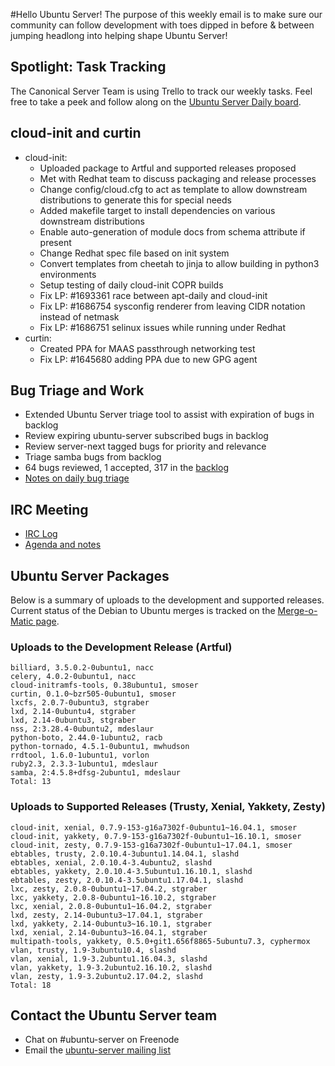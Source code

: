 #Hello Ubuntu Server!
The purpose of this weekly email is to make sure our community can follow
development with toes dipped in before & between jumping headlong into
helping shape Ubuntu Server!

## Spotlight: Task Tracking
The Canonical Server Team is using Trello to track our weekly tasks. Feel free
to take a peek and follow along on the [Ubuntu Server Daily board](https://trello.com/b/U9HhWyT0/ubuntu-server-daily).

## cloud-init and curtin
- cloud-init:
  - Uploaded package to Artful and supported releases proposed
  - Met with Redhat team to discuss packaging and release processes
  - Change config/cloud.cfg to act as template to allow downstream distributions to generate this for special needs
  - Added makefile target to install dependencies on various downstream distributions
  - Enable auto-generation of module docs from schema attribute if present
  - Change Redhat spec file based on init system
  - Convert templates from cheetah to jinja to allow building in python3 environments
  - Setup testing of daily cloud-init COPR builds
  - Fix LP: #1693361 race between apt-daily and cloud-init
  - Fix LP: #1686754 sysconfig renderer from leaving CIDR notation instead of netmask
  - Fix LP: #1686751 selinux issues while running under Redhat
- curtin:
  - Created PPA for MAAS passthrough networking test
  - Fix LP: #1645680 adding PPA due to new GPG agent

## Bug Triage and Work
- Extended Ubuntu Server triage tool to assist with expiration of bugs in backlog
- Review expiring ubuntu-server subscribed bugs in backlog
- Review server-next tagged bugs for priority and relevance
- Triage samba bugs from backlog
- 64 bugs reviewed, 1 accepted, 317 in the [backlog](https://bugs.launchpad.net/~ubuntu-server/+subscribedbugs)
- [Notes on daily bug triage](https://wiki.ubuntu.com/ServerTeam/KnowledgeBase#Bug_Triage)

## IRC Meeting
- [IRC Log](https://ubottu.com/meetingology/logs/ubuntu-meeting/2017/ubuntu-meeting.2017-06-13-16.01.html)
- [Agenda and notes](https://wiki.ubuntu.com/ServerTeam/Meeting)

## Ubuntu Server Packages
Below is a summary of uploads to the development and supported releases. Current status of the Debian to Ubuntu merges is tracked on the [Merge-o-Matic page](https://merges.ubuntu.com/main.html).

### Uploads to the Development Release (Artful)
```
billiard, 3.5.0.2-0ubuntu1, nacc
celery, 4.0.2-0ubuntu1, nacc
cloud-initramfs-tools, 0.38ubuntu1, smoser
curtin, 0.1.0~bzr505-0ubuntu1, smoser
lxcfs, 2.0.7-0ubuntu3, stgraber
lxd, 2.14-0ubuntu4, stgraber
lxd, 2.14-0ubuntu3, stgraber
nss, 2:3.28.4-0ubuntu2, mdeslaur
python-boto, 2.44.0-1ubuntu2, racb
python-tornado, 4.5.1-0ubuntu1, mwhudson
rrdtool, 1.6.0-1ubuntu1, vorlon
ruby2.3, 2.3.3-1ubuntu1, mdeslaur
samba, 2:4.5.8+dfsg-2ubuntu1, mdeslaur
Total: 13
```

### Uploads to Supported Releases (Trusty, Xenial, Yakkety, Zesty)
```
cloud-init, xenial, 0.7.9-153-g16a7302f-0ubuntu1~16.04.1, smoser
cloud-init, yakkety, 0.7.9-153-g16a7302f-0ubuntu1~16.10.1, smoser
cloud-init, zesty, 0.7.9-153-g16a7302f-0ubuntu1~17.04.1, smoser
ebtables, trusty, 2.0.10.4-3ubuntu1.14.04.1, slashd
ebtables, xenial, 2.0.10.4-3.4ubuntu2, slashd
ebtables, yakkety, 2.0.10.4-3.5ubuntu1.16.10.1, slashd
ebtables, zesty, 2.0.10.4-3.5ubuntu1.17.04.1, slashd
lxc, zesty, 2.0.8-0ubuntu1~17.04.2, stgraber
lxc, yakkety, 2.0.8-0ubuntu1~16.10.2, stgraber
lxc, xenial, 2.0.8-0ubuntu1~16.04.2, stgraber
lxd, zesty, 2.14-0ubuntu3~17.04.1, stgraber
lxd, yakkety, 2.14-0ubuntu3~16.10.1, stgraber
lxd, xenial, 2.14-0ubuntu3~16.04.1, stgraber
multipath-tools, yakkety, 0.5.0+git1.656f8865-5ubuntu7.3, cyphermox
vlan, trusty, 1.9-3ubuntu10.4, slashd
vlan, xenial, 1.9-3.2ubuntu1.16.04.3, slashd
vlan, yakkety, 1.9-3.2ubuntu2.16.10.2, slashd
vlan, zesty, 1.9-3.2ubuntu2.17.04.2, slashd
Total: 18
```

## Contact the Ubuntu Server team
* Chat on #ubuntu-server on Freenode
* Email the [ubuntu-server mailing list](https://lists.ubuntu.com/mailman/listinfo/ubuntu-server)